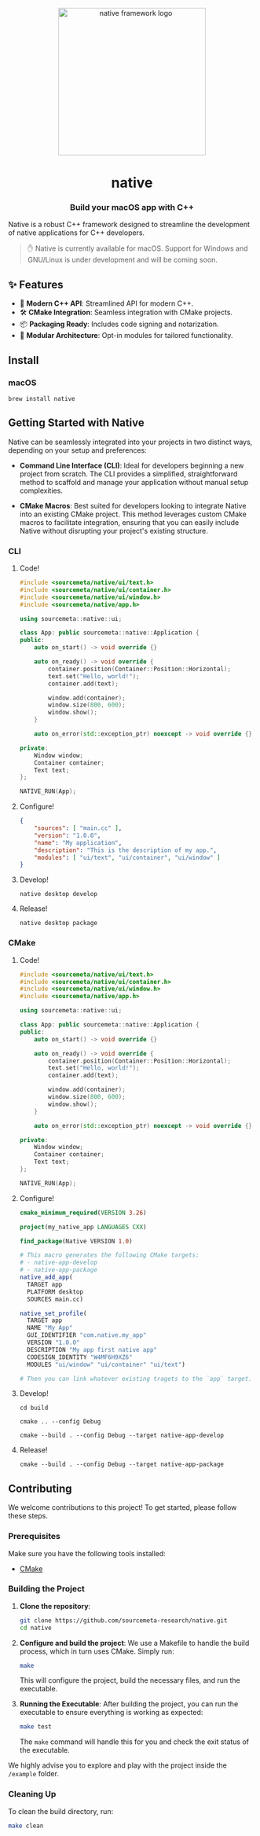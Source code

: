 <p align="center"><img width="300px" src="./logo.png" alt="native framework logo"/></p>
<h1 align="center">native</h1>
<h3 align="center">Build your macOS app with C++</h3>

Native is a robust C++ framework designed to streamline the development of native applications for C++ developers.

> ✋ Native is currently available for macOS. Support for Windows and GNU/Linux is under development and will be coming soon.

## ✨ Features

-  🚀 **Modern C++ API**: Streamlined API for modern C++.
-  🛠 **CMake Integration**: Seamless integration with CMake projects.
-  📦 **Packaging Ready**: Includes code signing and notarization.
-  🧩 **Modular Architecture**: Opt-in modules for tailored functionality.

## Install

### macOS

```
brew install native
```

## Getting Started with Native

Native can be seamlessly integrated into your projects in two distinct ways, depending on your setup and preferences:

- **Command Line Interface (CLI)**: Ideal for developers beginning a new project from scratch. 
  The CLI provides a simplified, straightforward method to scaffold and manage your application 
  without manual setup complexities.

- **CMake Macros**: Best suited for developers looking to integrate Native into an existing CMake project.
  This method leverages custom CMake macros to facilitate integration, ensuring that you can easily include 
  Native without disrupting your project's existing structure.

### CLI

1. Code!
   
   ```cc
   #include <sourcemeta/native/ui/text.h>
   #include <sourcemeta/native/ui/container.h>
   #include <sourcemeta/native/ui/window.h>
   #include <sourcemeta/native/app.h>

   using sourcemeta::native::ui;

   class App: public sourcemeta::native::Application {
   public:
       auto on_start() -> void override {}

       auto on_ready() -> void override {
           container.position(Container::Position::Horizontal);
           text.set("Hello, world!");
           container.add(text);

           window.add(container);
           window.size(800, 600);
           window.show();
       }

       auto on_error(std::exception_ptr) noexcept -> void override {}

   private:
       Window window;
       Container container;
       Text text;
   };

   NATIVE_RUN(App);
   ```

2. Configure!

   ```json
   {
       "sources": [ "main.cc" ],
       "version": "1.0.0",
       "name": "My application",
       "description": "This is the description of my app.",
       "modules": [ "ui/text", "ui/container", "ui/window" ]
   }
   ```

3. Develop!

   ```shell
   native desktop develop
   ```

4. Release!

   ```shell
   native desktop package
   ```

### CMake

1. Code!
   
   ```cc
   #include <sourcemeta/native/ui/text.h>
   #include <sourcemeta/native/ui/container.h>
   #include <sourcemeta/native/ui/window.h>
   #include <sourcemeta/native/app.h>

   using sourcemeta::native::ui;

   class App: public sourcemeta::native::Application {
   public:
       auto on_start() -> void override {}

       auto on_ready() -> void override {
           container.position(Container::Position::Horizontal);
           text.set("Hello, world!");
           container.add(text);

           window.add(container);
           window.size(800, 600);
           window.show();
       }

       auto on_error(std::exception_ptr) noexcept -> void override {}

   private:
       Window window;
       Container container;
       Text text;
   };

   NATIVE_RUN(App);
   ```

2. Configure!

   ```cmake
   cmake_minimum_required(VERSION 3.26)

   project(my_native_app LANGUAGES CXX)

   find_package(Native VERSION 1.0)

   # This macro generates the following CMake targets:
   # - native-app-develop
   # - native-app-package
   native_add_app(
     TARGET app
     PLATFORM desktop 
     SOURCES main.cc)

   native_set_profile(
     TARGET app
     NAME "My App"
     GUI_IDENTIFIER "com.native.my_app"
     VERSION "1.0.0"
     DESCRIPTION "My app first native app"
     CODESIGN_IDENTITY "W4MF6H9XZ6"
     MODULES "ui/window" "ui/container" "ui/text")

   # Then you can link whatever existing tragets to the `app` target. 
   ```

3. Develop!

   ```shell
   cd build

   cmake .. --config Debug

   cmake --build . --config Debug --target native-app-develop
   ```

4. Release!

   ```shell
   cmake --build . --config Debug --target native-app-package
   ```

## Contributing

We welcome contributions to this project! To get started, please follow these steps.

### Prerequisites

Make sure you have the following tools installed:

- [CMake](https://cmake.org/)

### Building the Project

1. **Clone the repository**:
    ```sh
    git clone https://github.com/sourcemeta-research/native.git
    cd native
    ```

2. **Configure and build the project**:
    We use a Makefile to handle the build process, which in turn uses CMake. Simply run:
    ```sh
    make
    ```

    This will configure the project, build the necessary files, and run the executable.

3. **Running the Executable**:
    After building the project, you can run the executable to ensure everything is working as expected:
    ```sh
    make test
    ```

    The `make` command will handle this for you and check the exit status of the executable.

We highly advise you to explore and play with the project inside the `/example` folder.

### Cleaning Up

To clean the build directory, run:
```sh
make clean
```
